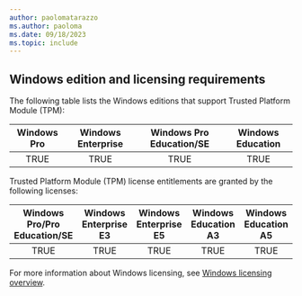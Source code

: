 ```yaml
---
author: paolomatarazzo
ms.author: paoloma
ms.date: 09/18/2023
ms.topic: include
---
```


## Windows edition and licensing requirements

The following table lists the Windows editions that support Trusted Platform Module (TPM):

|Windows Pro|Windows Enterprise|Windows Pro Education/SE|Windows Education|
|:---:|:---:|:---:|:---:|
|TRUE|TRUE|TRUE|TRUE|

Trusted Platform Module (TPM) license entitlements are granted by the following licenses:

|Windows Pro/Pro Education/SE|Windows Enterprise E3|Windows Enterprise E5|Windows Education A3|Windows Education A5|
|:---:|:---:|:---:|:---:|:---:|
|TRUE|TRUE|TRUE|TRUE|TRUE|

For more information about Windows licensing, see [Windows licensing overview](/windows/whats-new/windows-licensing).
